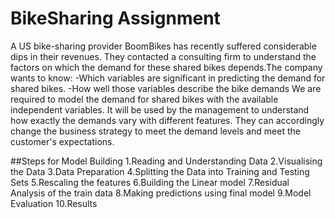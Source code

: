 # BikeSharing Assignment
A US bike-sharing provider BoomBikes has recently suffered considerable dips in their revenues. They contacted a consulting firm to understand the factors on which the demand for these shared bikes depends.The company wants to know:
  -Which variables are significant in predicting the demand for shared bikes.
  -How well those variables describe the bike demands
We are required to model the demand for shared bikes with the available independent variables. It will be used by the management to understand how exactly the demands vary with different features. They can accordingly change the business strategy to meet the demand levels and meet the customer's expectations.

##Steps for Model Building
1.Reading and Understanding Data
2.Visualising the Data
3.Data Preparation
4.Splitting the Data into Training and Testing Sets
5.Rescaling the features
6.Building the Linear model
7.Residual Analysis of the train data
8.Making predictions using final model
9.Model Evaluation
10.Results
